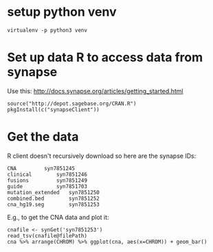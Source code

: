 # setup python venv
```virtualenv -p python3 venv```

# Set up data R to access data from synapse
Use this: http://docs.synapse.org/articles/getting_started.html
```{r} 
source("http://depot.sagebase.org/CRAN.R")
pkgInstall(c("synapseClient"))
```

# Get the data
R client doesn't recursively download so here are the synapse IDs:
```
CNA			syn7851245
clinical		syn7851246
fusions			syn7851249
guide			syn7851703
mutation_extended	syn7851250
combined.bed		syn7851252
cna_hg19.seg		syn7851253
```

E.g., to get the CNA data and plot it:
```
cnafile <- synGet('syn7851253')
read_tsv(cnafile@filePath)
cna %>% arrange(CHROM) %>% ggplot(cna, aes(x=CHROM)) + geom_bar()
```

